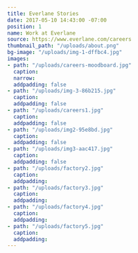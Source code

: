 ```yaml
---
title: Everlane Stories
date: 2017-05-10 14:43:00 -07:00
position: 1
name: Work at Everlane
source: https://www.everlane.com/careers
thumbnail_path: "/uploads/about.png"
bg-image: "/uploads/img-1-dffbc4.jpg"
images:
- path: "/uploads/careers-moodboard.jpg"
  caption: 
  narrow: 
  addpadding: false
- path: "/uploads/img-3-86b215.jpg"
  caption: 
  addpadding: false
- path: "/uploads/careers1.jpg"
  caption: 
  addpadding: false
- path: "/uploads/img2-95e8bd.jpg"
  caption: 
  addpadding: false
- path: "/uploads/img3-aac417.jpg"
  caption: 
  addpadding: false
- path: "/uploads/factory2.jpg"
  caption: 
  addpadding: 
- path: "/uploads/factory3.jpg"
  caption: 
  addpadding: 
- path: "/uploads/factory4.jpg"
  caption: 
  addpadding: 
- path: "/uploads/factory5.jpg"
  caption: 
  addpadding: 
---
```


